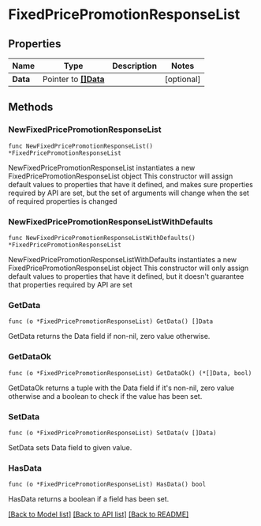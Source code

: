 # FixedPricePromotionResponseList

## Properties

Name | Type | Description | Notes
------------ | ------------- | ------------- | -------------
**Data** | Pointer to [**[]Data**](Data.md) |  | [optional] 

## Methods

### NewFixedPricePromotionResponseList

`func NewFixedPricePromotionResponseList() *FixedPricePromotionResponseList`

NewFixedPricePromotionResponseList instantiates a new FixedPricePromotionResponseList object
This constructor will assign default values to properties that have it defined,
and makes sure properties required by API are set, but the set of arguments
will change when the set of required properties is changed

### NewFixedPricePromotionResponseListWithDefaults

`func NewFixedPricePromotionResponseListWithDefaults() *FixedPricePromotionResponseList`

NewFixedPricePromotionResponseListWithDefaults instantiates a new FixedPricePromotionResponseList object
This constructor will only assign default values to properties that have it defined,
but it doesn't guarantee that properties required by API are set

### GetData

`func (o *FixedPricePromotionResponseList) GetData() []Data`

GetData returns the Data field if non-nil, zero value otherwise.

### GetDataOk

`func (o *FixedPricePromotionResponseList) GetDataOk() (*[]Data, bool)`

GetDataOk returns a tuple with the Data field if it's non-nil, zero value otherwise
and a boolean to check if the value has been set.

### SetData

`func (o *FixedPricePromotionResponseList) SetData(v []Data)`

SetData sets Data field to given value.

### HasData

`func (o *FixedPricePromotionResponseList) HasData() bool`

HasData returns a boolean if a field has been set.


[[Back to Model list]](../README.md#documentation-for-models) [[Back to API list]](../README.md#documentation-for-api-endpoints) [[Back to README]](../README.md)


